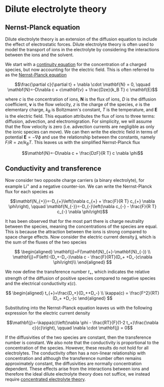 # Dilute electrolyte theory

## Nernst-Planck equation

Dilute electrolyte theory is an extension of the diffusion equation to include the effect of electrostatic forces. Dilute electrolyte theory is often used to model the transport of ions in the electrolyte by considering the interactions between the ions and the solvent.

We start with a [continuity equation](../fundamentals/continuity.md) for the concentration of a charged species, but now accounting for the electric field. This is often referred to as the [Nernst-Planck equation](../fundamentals/nernst-planck.md)

$$\frac{\partial c}{\partial t} + \nabla \cdot \mathbf{N} = 0, \qquad \mathbf{N}=-D\nabla c + c\mathbf{v} + \frac{Dze}{k_B T} c \mathbf{E}$$

where $c$ is the concentration of ions, $\mathbf{N}$ is the flux of ions, $D$ is the diffusion coefficient, $\mathbf{v}$ is the flow velocity, $z$ is the charge of the species, $e$ is the elementary charge, $k_B$ is Boltzmann's constant, $T$ is the temperature, and $\mathbf{E}$ is the electric field. This equation attributes the flux of ions to three terms: diffusion, advection, and electromigration. For simplicity, we will assume that the flow velocity is zero (i.e. advection currents are negligible as only the ionic species can move). We can then write the electric field in terms of potential $\mathbf{E}=-\nabla \phi$ and use the relationship between the constants, namely $F/R=ze/k_B T$. This leaves us with the simplified Nernst-Planck flux

$$\mathbf{N}=-D\nabla c + \frac{DzF}{R T} c \nabla \phi$$

## Conductivity and transference

Now consider two opposite charge carriers (a binary electrolyte), for example Li<sup>+</sup> and a negative counter-ion. We can write the Nernst-Planck flux for each species as

$$\mathbf{N_{+}}=-D_{+}\left(\nabla c_{+} + \frac{F}{R T} c_{+} \nabla \phi\right), \qquad \mathbf{N_{-}}=-D_{-}\left(\nabla c_{-} - \frac{F}{R T} c_{-} \nabla \phi\right)$$

It has been observed that for the most part there is charge neutrality between the species, meaning the concentrations of the species are equal. This is because the attraction between the ions is strong compared to space charge effects. Now consider the electric current density $\mathbf{j}$, which is the sum of the fluxes of the two species

$$
\begin{aligned}
\mathbf{j}=F(\mathbf{N}_{+}-\mathbf{N}_{-}) \\
\mathbf{j}=F\left(-(D_+-D_-)\nabla c  - \frac{F}{RT}(D_+ +D_-)c\nabla \phi\right)\\
\end{aligned}
$$

We now define the transference number $t_{+}$, which indicates the relative strength of the diffusion of positive species compared to negative species and the electrical conductivity $\kappa(c)$.

$$
\begin{aligned}
 t_{+}=\frac{D_+}{D_++D_-} \\
\kappa(c) = \frac{F^2}{RT}(D_+ +D_-)c
\end{aligned}
$$

Substituting into the Nernst-Planck equation leaves us with the following expression for the electric current density

$$\mathbf{j}=-\kappa(c)\left(\nabla \phi  - \frac{RT}{F}(1-2 t_+)\frac{\nabla c}{c}\right), \qquad \nabla \cdot \mathbf{j} = 0$$

If the diffusivities of the two species are constant, then the transference number is constant. We also note that the conductivity is proportional to the concentration of the species. However, these results do not hold for all electrolytes. The conductivity often has a non-linear relationship with concentration and although the transference number often remains approximately constant, the diffusivities are normally concentration dependent. These effects arise from the interactions between ions and therefore the ideal dilute electrolyte theory does not suffice, we instead require [concentrated electrolyte theory](concentrated-electrolyte.md).

